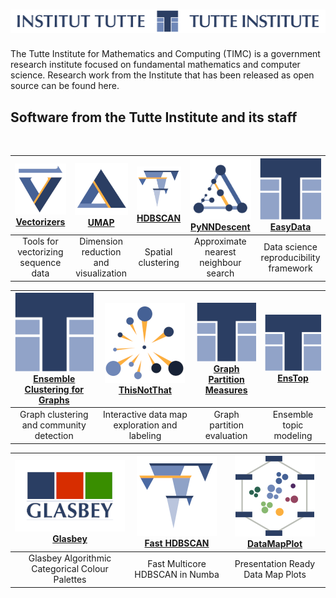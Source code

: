 # ![Tutte Institute for Mathematics and Computing](https://github.com/TutteInstitute/.github/raw/main/profile/images/tutte-long.png)

The Tutte Institute for Mathematics and Computing (TIMC) is a government research institute focused on fundamental mathematics and computer science.
Research work from the Institute that has been released as open source can be found here.

## Software from the Tutte Institute and its staff

<br/>

|[![](https://github.com/TutteInstitute/.github/raw/main/profile/images/vectorizers.png)<br/>Vectorizers](https://github.com/TutteInstitute/vectorizers) |[![](https://github.com/TutteInstitute/.github/raw/main/profile/images/umap.png)<br/>UMAP](https://github.com/lmcinnes/umap) |[![](https://github.com/TutteInstitute/.github/raw/main/profile/images/hdbscan.png)<br/>HDBSCAN](https://github.com/scikit-learn-contrib/hdbscan) |[![](https://github.com/TutteInstitute/.github/raw/main/profile/images/pynndescent.png)<br/>PyNNDescent](https://github.com/lmcinnes/pynndescent) |[![](https://github.com/TutteInstitute/.github/raw/main/profile/images/tutte.png)<br/>EasyData](https://github.com/hackalog/easydata) |
| :-: | :-: | :-: | :-: | :-: |
|Tools for vectorizing sequence data    |Dimension reduction and visualization    |Spatial clustering                         |Approximate nearest neighbour search        |Data science reproducibility framework

|[![](https://github.com/TutteInstitute/.github/raw/main/profile/images/tutte.png)<br/>Ensemble Clustering for Graphs](https://github.com/ftheberge/Ensemble-Clustering-for-Graphs) |[![](https://github.com/TutteInstitute/.github/raw/main/profile/images/thisnotthat.png)<br/>ThisNotThat](https://github.com/TutteInstitute/thisnotthat) |[![](https://github.com/TutteInstitute/.github/raw/main/profile/images/tutte.png)<br/>Graph Partition Measures](https://github.com/ftheberge/graph-partition-and-measures) |[![](https://github.com/TutteInstitute/.github/raw/main/profile/images/tutte.png)<br/>EnsTop](https://github.com/lmcinnes/enstop) |
| :-: | :-: | :-: | :-: |
|Graph clustering and community detection |Interactive data map exploration and labeling |Graph partition evaluation              |Ensemble topic modeling |

|[![](https://github.com/TutteInstitute/.github/raw/main/profile/images/glasbey.png)<br/>Glasbey](https://github.com/lmcinnes/glasbey) |[![](https://github.com/TutteInstitute/.github/raw/main/profile/images/hdbscan.png)<br/>Fast HDBSCAN](https://github.com/TutteInstitute/fast_hdbscan) |[![](https://github.com/TutteInstitute/.github/raw/main/profile/images/datamapplot.png)<br/>DataMapPlot](https://github.com/TutteInstitute/datamapplot) |
| :-: | :-: | :-: |
|Glasbey Algorithmic Categorical Colour Palettes | Fast Multicore HDBSCAN in Numba | Presentation Ready Data Map Plots |
